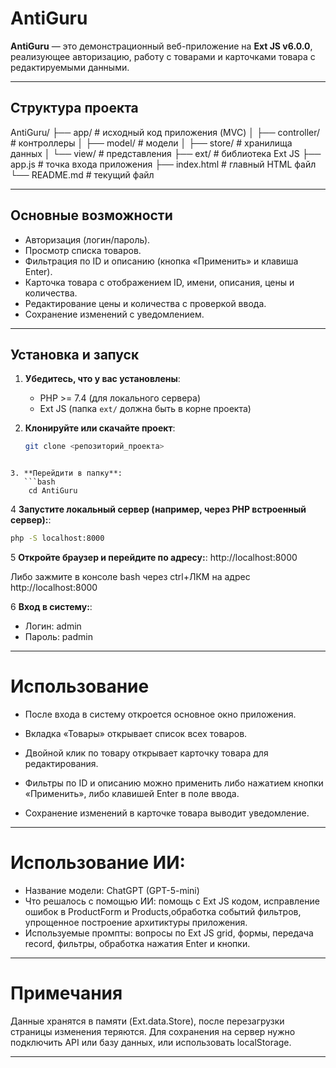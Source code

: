# AntiGuru

**AntiGuru** — это демонстрационный веб-приложение на **Ext JS v6.0.0**, реализующее авторизацию, работу с товарами и карточками товара с редактируемыми данными.  

---

## Структура проекта

AntiGuru/
├── app/ # исходный код приложения (MVC)
│ ├── controller/ # контроллеры
│ ├── model/ # модели
│ ├── store/ # хранилища данных
│ └── view/ # представления
├── ext/ # библиотека Ext JS
├── app.js # точка входа приложения
├── index.html # главный HTML файл
└── README.md # текущий файл

---

## Основные возможности

- Авторизация (логин/пароль).  
- Просмотр списка товаров.  
- Фильтрация по ID и описанию (кнопка «Применить» и клавиша Enter).  
- Карточка товара с отображением ID, имени, описания, цены и количества.  
- Редактирование цены и количества с проверкой ввода.  
- Сохранение изменений с уведомлением.  


---


## Установка и запуск

1. **Убедитесь, что у вас установлены**:  
   - PHP >= 7.4 (для локального сервера)  
   - Ext JS (папка `ext/` должна быть в корне проекта)

2. **Клонируйте или скачайте проект**:
   ```bash
   git clone <репозиторий_проекта>
```

3. **Перейдити в папку**:
   ```bash
    cd AntiGuru
```

4 **Запустите локальный сервер (например, через PHP встроенный сервер):**:
```bash
php -S localhost:8000
```

5 **Откройте браузер и перейдите по адресу:**:
http://localhost:8000

Либо зажмите в консоле bash через ctrl+ЛКМ на адрес http://localhost:8000


6 **Вход в систему:**:
- Логин: admin
- Пароль: padmin

---

# Использование

- После входа в систему откроется основное окно приложения.

- Вкладка «Товары» открывает список всех товаров.

- Двойной клик по товару открывает карточку товара для редактирования.

- Фильтры по ID и описанию можно применить либо нажатием кнопки «Применить», либо клавишей Enter в поле ввода.

- Сохранение изменений в карточке товара выводит уведомление.

---

# Использование ИИ:
- Название модели: ChatGPT (GPT-5-mini)
- Что решалось с помощью ИИ: помощь с Ext JS кодом, исправление ошибок в ProductForm и Products,обработка событий фильтров, упрощенное построение архитиктуры приложения.
- Используемые промпты: вопросы по Ext JS grid, формы, передача record, фильтры, обработка нажатия Enter и кнопки.

---

# Примечания

Данные хранятся в памяти (Ext.data.Store), после перезагрузки страницы изменения теряются.
Для сохранения на сервер нужно подключить API или базу данных, или использовать localStorage.

---
